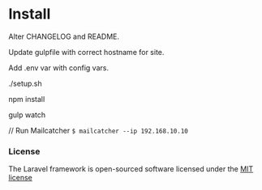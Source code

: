 # Install

Alter CHANGELOG and README.

Update gulpfile with correct hostname for site.

Add .env var with config vars.

./setup.sh

npm install

gulp watch

// Run Mailcatcher
`$ mailcatcher --ip 192.168.10.10`

### License

The Laravel framework is open-sourced software licensed under the [MIT license](http://opensource.org/licenses/MIT)
